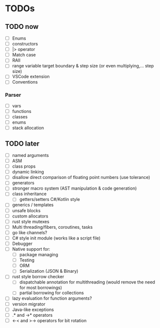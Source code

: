 # TODOs

## TODO now

- [ ] Enums
- [ ] constructors
- [ ] |> operator
- [ ] Match case
- [ ] RAII
- [ ] range variable target boundary & step size (or even multiplying,... step size)
- [ ] VSCode extension
- [ ] Conventions

### Parser

- [ ] vars
- [ ] functions
- [ ] classes
- [ ] enums
- [ ] stack allocation

## TODO later

- [ ] named arguments
- [ ] ASM
- [ ] class props
- [ ] dynamic linking
- [ ] disallow direct comparison of floating point numbers (use tolerance)
- [ ] generators
- [ ] stronger macro system (AST manipulation & code generation)
- [ ] class inheritance
  - [ ] getters/setters C#/Kotlin style
- [ ] generics / templates
- [ ] unsafe blocks
- [ ] custom allocators
- [ ] rust style mutexes
- [ ] Multi threading/fibers, coroutines, tasks
- [ ] go like channels?
- [ ] C# style init module (works like a script file)
- [ ] Debugger
- [ ] Native support for:
  - [ ] package managing
  - [ ] Testing
  - [ ] ORM
  - [ ] Serialization (JSON & Binary)
- [ ] rust style borrow checker
  - [ ] dispatchable annotation for multithreading (would remove the need for most borrowings)
  - [ ] partial borrowing for collections
- [ ] lazy evaluation for function arguments?
- [ ] version migrator
- [ ] Java-like exceptions
- [ ] .\* and ->\* operators
- [ ] <-< and >-> operators for bit rotation
